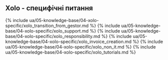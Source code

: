 ## Xolo - специфічні питання

{% include ua/05-knowledge-base/04-xolo-specific/xolo_transition_from_gestor.md %}
{% include ua/05-knowledge-base/04-xolo-specific/xolo_support.md %}
{% include ua/05-knowledge-base/04-xolo-specific/xolo_responsibility.md %}
{% include ua/05-knowledge-base/04-xolo-specific/xolo_invoice_creation.md %}
{% include ua/05-knowledge-base/04-xolo-specific/xolo_non_it.md %}
{% include ua/05-knowledge-base/04-xolo-specific/xolo_tutorials.md %}
